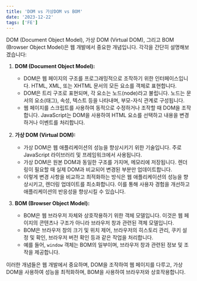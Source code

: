 ```yaml
---
title: 'DOM vs 가상DOM vs BOM'
date: '2023-12-22'
tags: ['FE']
---
```


DOM (Document Object Model), 가상 DOM (Virtual DOM), 그리고 BOM (Browser Object Model)은 웹 개발에서 중요한 개념입니다. 각각을 간단히 설명해보겠습니다:

1. **DOM (Document Object Model):**
   
   - DOM은 웹 페이지의 구조를 프로그래밍적으로 조작하기 위한 인터페이스입니다. HTML, XML, 또는 XHTML 문서의 모든 요소를 객체로 표현합니다.
   - DOM은 트리 구조로 표현되며, 각 요소는 노드(node)라고 불립니다. 노드는 문서의 요소(태그), 속성, 텍스트 등을 나타내며, 부모-자식 관계로 구성됩니다.
   - 웹 페이지를 스크립트를 사용하여 동적으로 수정하거나 조작할 때 DOM을 조작합니다. JavaScript는 DOM을 사용하여 HTML 요소를 선택하고 내용을 변경하거나 이벤트를 처리합니다.

2. **가상 DOM (Virtual DOM):**
   
   - 가상 DOM은 웹 애플리케이션의 성능을 향상시키기 위한 기술입니다. 주로 JavaScript 라이브러리 및 프레임워크에서 사용됩니다.
   - 가상 DOM은 원본 DOM과 동일한 구조를 가지며, 메모리에 저장됩니다. 렌더링이 필요할 때 실제 DOM과 비교되어 변경된 부분만 업데이트합니다.
   - 이렇게 변경 사항을 비교하고 최적화하는 방식은 웹 애플리케이션의 성능을 향상시키고, 렌더링 업데이트를 최소화합니다. 이를 통해 사용자 경험을 개선하고 애플리케이션의 반응성을 향상시킬 수 있습니다.

3. **BOM (Browser Object Model):**
   
   - BOM은 웹 브라우저 자체와 상호작용하기 위한 객체 모델입니다. 이것은 웹 페이지의 콘텐츠나 구조가 아니라 브라우저 창과 관련된 객체 모델입니다.
   - BOM은 브라우저 창의 크기 및 위치 제어, 브라우저의 히스토리 관리, 쿠키 설정 및 확인, 브라우저 버전 확인 등과 같은 작업을 처리합니다.
   - 예를 들어, `window` 객체는 BOM의 일부이며, 브라우저 창과 관련된 정보 및 조작을 제공합니다.

이러한 개념들은 웹 개발에서 중요하며, DOM을 조작하여 웹 페이지를 다루고, 가상 DOM을 사용하여 성능을 최적화하며, BOM을 사용하여 브라우저와 상호작용합니다.